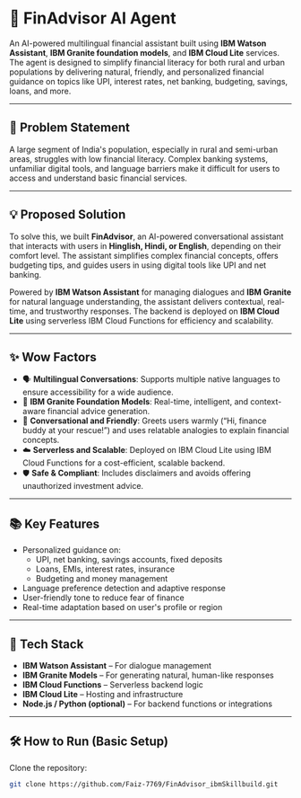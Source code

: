 # 💸 FinAdvisor AI Agent

An AI-powered multilingual financial assistant built using **IBM Watson Assistant**, **IBM Granite foundation models**, and **IBM Cloud Lite** services. The agent is designed to simplify financial literacy for both rural and urban populations by delivering natural, friendly, and personalized financial guidance on topics like UPI, interest rates, net banking, budgeting, savings, loans, and more.

---

## 🧩 Problem Statement

A large segment of India's population, especially in rural and semi-urban areas, struggles with low financial literacy. Complex banking systems, unfamiliar digital tools, and language barriers make it difficult for users to access and understand basic financial services.

---

## 💡 Proposed Solution

To solve this, we built **FinAdvisor**, an AI-powered conversational assistant that interacts with users in **Hinglish, Hindi, or English**, depending on their comfort level. The assistant simplifies complex financial concepts, offers budgeting tips, and guides users in using digital tools like UPI and net banking.

Powered by **IBM Watson Assistant** for managing dialogues and **IBM Granite** for natural language understanding, the assistant delivers contextual, real-time, and trustworthy responses. The backend is deployed on **IBM Cloud Lite** using serverless IBM Cloud Functions for efficiency and scalability.

---

## ✨ Wow Factors

- 🗣️ **Multilingual Conversations**: Supports multiple native languages to ensure accessibility for a wide audience.
- 🧠 **IBM Granite Foundation Models**: Real-time, intelligent, and context-aware financial advice generation.
- 💬 **Conversational and Friendly**: Greets users warmly (“Hi, finance buddy at your rescue!”) and uses relatable analogies to explain financial concepts.
- ☁️ **Serverless and Scalable**: Deployed on IBM Cloud Lite using IBM Cloud Functions for a cost-efficient, scalable backend.
- 🛡️ **Safe & Compliant**: Includes disclaimers and avoids offering unauthorized investment advice.

---

## 📚 Key Features

- Personalized guidance on:
  - UPI, net banking, savings accounts, fixed deposits
  - Loans, EMIs, interest rates, insurance
  - Budgeting and money management
- Language preference detection and adaptive response
- User-friendly tone to reduce fear of finance
- Real-time adaptation based on user's profile or region

---

## 🚀 Tech Stack

- **IBM Watson Assistant** – For dialogue management
- **IBM Granite Models** – For generating natural, human-like responses
- **IBM Cloud Functions** – Serverless backend logic
- **IBM Cloud Lite** – Hosting and infrastructure
- **Node.js / Python (optional)** – For backend functions or integrations

---

## 🛠️ How to Run (Basic Setup)

Clone the repository:
   ```bash
   git clone https://github.com/Faiz-7769/FinAdvisor_ibmSkillbuild.git
```
